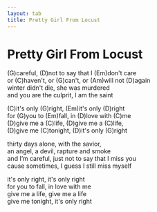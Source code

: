 ```yaml
---
layout: tab
title: Pretty Girl From Locust
---
```

# Pretty Girl From Locust

(G)careful, (D)not to say that I (Em)don't care  
or (C)haven't, or (G)can't, or (Am)will not (D)again  
winter didn't die, she was murdered  
and you are the culprit, I am the saint  
  
(C)it's only (G)right, (Em)it's only (D)right  
for (G)you to (Em)fall, in (D)love with (C)me  
(D)give me a (C)life, (D)give me a (C)life,  
(D)give me (C)tonight, (D)it's only (G)right  
  
thirty days alone, with the savior,  
an angel, a devil, rapture and smoke  
and I’m careful, just not to say that I miss you  
cause sometimes, I guess I still miss myself  
  
it's only right, it's only right  
for you to fall, in love with me  
give me a life, give me a life  
give me tonight, it's only right
